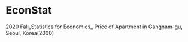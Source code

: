 # EconStat
2020 Fall_Statistics for Economics_
Price of Apartment in Gangnam-gu, Seoul, Korea(2000)
